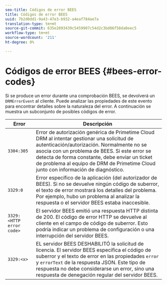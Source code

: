 ```yaml
---
seo-title: Códigos de error BEES
title: Códigos de error BEES
uuid: 7b2d0dd1-9a43-47e3-b932-a4eaf784ae7a
translation-type: tm+mt
source-git-commit: 635e2893439c5459907c54d2c3bd86f58da0eec5
workflow-type: tm+mt
source-wordcount: '211'
ht-degree: 0%

---
```



# Códigos de error BEES {#bees-error-codes}

<!--<a id="section_81946679E1114DBA9FE173D0AA9E2F09"></a>-->

Si se produce un error durante una comprobación BEES, se devolverá un `DRMErrorEvent` al cliente. Puede analizar las propiedades de este evento para encontrar detalles sobre la naturaleza del error. A continuación se muestra un subconjunto de posibles códigos de error.

| Error | Descripción |
|---|---|
| `3304:305` | Error de autorización genérica de Primetime Cloud DRM al intentar gestionar una solicitud de autenticación/autorización. Normalmente no se asocia con un problema de BEES. Si este error se detecta de forma constante, debe enviar un ticket de problema al equipo de DRM de Primetime Cloud junto con información de diagnóstico. |
| `3329:0` | Error específico de la aplicación (del autorizador de BEES). Si no se devuelve ningún código de suberror, el texto de error mostrará los detalles del problema. Por ejemplo, hubo un problema al analizar la respuesta o el servidor BEES estaba inaccesible. |
| `3329:<HTTP error code>` | El servidor BEES emitió una respuesta HTTP distinta de 200. El código de error HTTP se devuelve al cliente en el campo de código de suberror. Esto podría indicar un problema de configuración o una interrupción del servidor BEES. |
| `3329:<x>` | EL servidor BEES DESHABILITÓ la solicitud de licencia. El servidor BEES especifica el código de suberror y el texto de error en las propiedades `error` y `errorText` de la respuesta JSON. Este tipo de respuesta no debe considerarse un error, sino una respuesta de denegación regular del servidor BEES. |